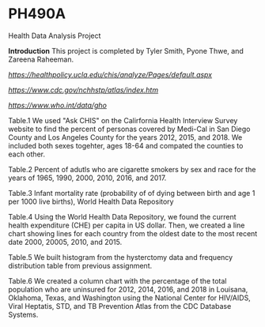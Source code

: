 # PH490A
Health Data Analysis Project

**Introduction**
This project is completed by Tyler Smith, Pyone Thwe, and Zareena Raheeman.

*https://healthpolicy.ucla.edu/chis/analyze/Pages/default.aspx*

*https://www.cdc.gov/nchhstp/atlas/index.htm*

*https://www.who.int/data/gho*

Table.1 We used "Ask CHIS" on the Calirfornia Health Interview Survey website to find the percent of personas covered by Medi-Cal in San Diego County and Los Angeles County for the years 2012, 2015, and 2018. We included both sexes togehter, ages 18-64 and compated the counties to each other. 

Table.2 Percent of adutls who are cigarette smokers by sex and race for the years of 1965, 1990, 2000, 2010, 2016, and 2017.

Table.3 Infant mortality rate (probability of of dying between birth and age 1 per 1000 live births), World Health Data Repository

Table.4 Using the World Health Data Repository, we found the current health expenditure (CHE) per capita in US dollar. Then, we created a line chart showing lines for each country from the oldest date to the most recent date 2000, 20005, 2010, and 2015.

Table.5 We built histogram from the hysterctomy data and frequency distribution table from previous assignment.

Table.6 We created a column chart with the percentage of the total population who are uninsured for 2012, 2014, 2016, and 2018 in Louisana, Oklahoma, Texas, and Washington using the National Center for HIV/AIDS, Viral Heptatis, STD, and TB Prevention Atlas from the CDC Database Systems. 
